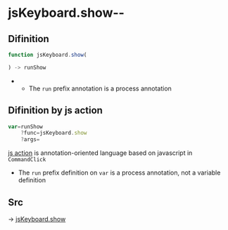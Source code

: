 # jsKeyboard.show--

## Difinition

```js.js
function jsKeyboard.show(

) -> runShow
```

- - The `run` prefix annotation is a process annotation


## Difinition by js action

```js.js
var=runShow
	?func=jsKeyboard.show
	?args=

```

[js action](#) is annotation-oriented language based on javascript in `CommandClick`

- The `run` prefix definition on `var` is a process annotation, not a variable definition

## Src

-> [jsKeyboard.show](https://github.com/puutaro/CommandClick/blob/master/app/src/main/java/com/puutaro/commandclick/fragment_lib/terminal_fragment/js_interface/system/JsKeyboard.kt#L20)


